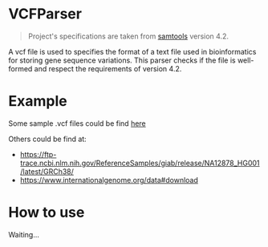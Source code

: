 # VCFParser
>Project's specifications are taken from [samtools](https://github.com/samtools/hts-specs) version 4.2.

A vcf file is used to specifies the format of a text file used in bioinformatics for storing gene sequence variations.
This parser checks if the file is well-formed and respect the requirements of version 4.2.

# Example
Some sample .vcf files could be find [here](./Test)

Others could be find at:
- https://ftp-trace.ncbi.nlm.nih.gov/ReferenceSamples/giab/release/NA12878_HG001/latest/GRCh38/
- https://www.internationalgenome.org/data#download

# How to use
Waiting...
